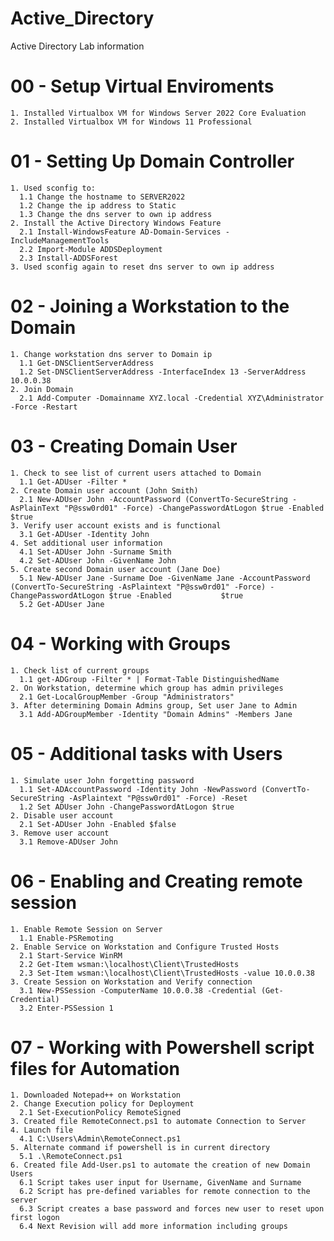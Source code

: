 # Active_Directory
Active Directory Lab information

# 00 - Setup Virtual Enviroments

    1. Installed Virtualbox VM for Windows Server 2022 Core Evaluation
    2. Installed Virtualbox VM for Windows 11 Professional
    

# 01 - Setting Up Domain Controller

    1. Used sconfig to:
      1.1 Change the hostname to SERVER2022
      1.2 Change the ip address to Static
      1.3 Change the dns server to own ip address
    2. Install the Active Directory Windows Feature
      2.1 Install-WindowsFeature AD-Domain-Services -IncludeManagementTools
      2.2 Import-Module ADDSDeployment
      2.3 Install-ADDSForest
    3. Used sconfig again to reset dns server to own ip address
    
    
# 02 - Joining a Workstation to the Domain

    1. Change workstation dns server to Domain ip
      1.1 Get-DNSClientServerAddress
      1.2 Set-DNSClientServerAddress -InterfaceIndex 13 -ServerAddress 10.0.0.38
    2. Join Domain
      2.1 Add-Computer -Domainname XYZ.local -Credential XYZ\Administrator -Force -Restart
      
      
# 03 - Creating Domain User

    1. Check to see list of current users attached to Domain
      1.1 Get-ADUser -Filter *
    2. Create Domain user account (John Smith)
      2.1 New-ADUser John -AccountPassword (ConvertTo-SecureString -AsPlainText "P@ssw0rd01" -Force) -ChangePasswordAtLogon $true -Enabled $true
    3. Verify user account exists and is functional
      3.1 Get-ADUser -Identity John
    4. Set additional user information
      4.1 Set-ADUser John -Surname Smith
      4.2 Set-ADUser John -GivenName John
    5. Create second Domain user account (Jane Doe)
      5.1 New-ADUser Jane -Surname Doe -GivenName Jane -AccountPassword (ConvertTo-SecureString -AsPlaintext "P@ssw0rd01" -Force) -ChangePasswordAtLogon $true -Enabled           $true
      5.2 Get-ADUser Jane
      
      
# 04 - Working with Groups

    1. Check list of current groups
      1.1 get-ADGroup -Filter * | Format-Table DistinguishedName
    2. On Workstation, determine which group has admin privileges
      2.1 Get-LocalGroupMember -Group "Administrators"
    3. After determining Domain Admins group, Set user Jane to Admin
      3.1 Add-ADGroupMember -Identity "Domain Admins" -Members Jane
      
      
# 05 - Additional tasks with Users

    1. Simulate user John forgetting password
      1.1 Set-ADAccountPassword -Identity John -NewPassword (ConvertTo-SecureString -AsPlaintext "P@ssw0rd01" -Force) -Reset
      1.2 Set ADUser John -ChangePasswordAtLogon $true
    2. Disable user account
      2.1 Set-ADUser John -Enabled $false
    3. Remove user account
      3.1 Remove-ADUser John
      

# 06 - Enabling and Creating remote session
    
    1. Enable Remote Session on Server
      1.1 Enable-PSRemoting
    2. Enable Service on Workstation and Configure Trusted Hosts
      2.1 Start-Service WinRM
      2.2 Get-Item wsman:\localhost\Client\TrustedHosts
      2.3 Set-Item wsman:\localhost\Client\TrustedHosts -value 10.0.0.38
    3. Create Session on Workstation and Verify connection
      3.1 New-PSSession -ComputerName 10.0.0.38 -Credential (Get-Credential)
      3.2 Enter-PSSession 1
      
      
# 07 - Working with Powershell script files for Automation
    1. Downloaded Notepad++ on Workstation
    2. Change Execution policy for Deployment
      2.1 Set-ExecutionPolicy RemoteSigned
    3. Created file RemoteConnect.ps1 to automate Connection to Server
    4. Launch file
      4.1 C:\Users\Admin\RemoteConnect.ps1
    5. Alternate command if powershell is in current directory
      5.1 .\RemoteConnect.ps1
    6. Created file Add-User.ps1 to automate the creation of new Domain Users
      6.1 Script takes user input for Username, GivenName and Surname
      6.2 Script has pre-defined variables for remote connection to the server
      6.3 Script creates a base password and forces new user to reset upon first logon
      6.4 Next Revision will add more information including groups
      
